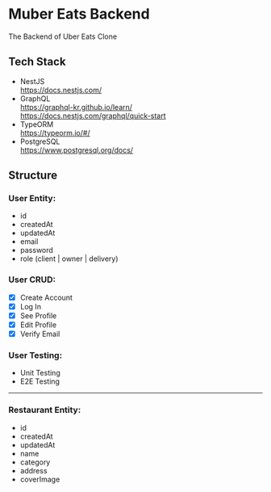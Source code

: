 # Muber Eats Backend

The Backend of Uber Eats Clone

## Tech Stack

- NestJS
  <br>https://docs.nestjs.com/
- GraphQL
  <br>https://graphql-kr.github.io/learn/
  <br>https://docs.nestjs.com/graphql/quick-start
- TypeORM
  <br>https://typeorm.io/#/
- PostgreSQL
  <br>https://www.postgresql.org/docs/

## Structure

### User Entity:

- id
- createdAt
- updatedAt
  <br>
- email
- password
- role (client | owner | delivery)

### User CRUD:

- [x] Create Account
- [x] Log In
- [x] See Profile
- [x] Edit Profile
- [x] Verify Email

### User Testing:

- Unit Testing
- E2E Testing

---

### Restaurant Entity:

- id
- createdAt
- updatedAt
  <br>
- name
- category
- address
- coverImage
